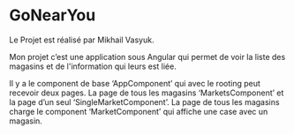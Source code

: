 # GoNearYou

Le Projet est réalisé par Mikhail Vasyuk.

Mon projet c’est une application sous Angular qui permet de voir la liste des magasins et de l'information qui leurs est liée.

Il y a le component de base ‘AppComponent’ qui avec le rooting peut recevoir deux pages. La page de tous les magasins ‘MarketsComponent’ et la page d’un seul ‘SingleMarketComponent’. La page de tous les magasins charge le component ‘MarketComponent’ qui affiche une case avec un magasin.
